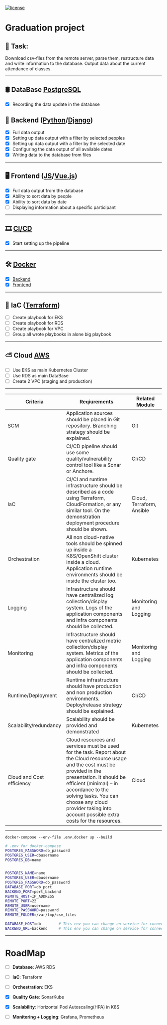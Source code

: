 [![license](https://img.shields.io/github/license/mashape/apistatus.svg)]()

# Graduation project


## 📍 Task:

Download csv-files from the remote server, parse them, restructure data and write information to the database. Output data about the current attendance of classes.

---

## 🛢 DataBase [PostgreSQL](https://www.postgresql.org)
* [x] Recording the data update in the database



## 🔩 Backend ([Python](https://www.python.org)/[Django](https://docs.djangoproject.com/en/4.2/))
* [x] Full data output
* [x] Setting up data output with a filter by selected peoples
* [x] Setting up data output with a filter by the selected date
* [x] Configuring the data output of all available dates
* [x] Writing data to the database from files
---
## 🖥 Frontend ([JS](https://www.javascript.com)/[Vue.js](https://v3.vuejs.org))
* [x] Full data output from the database
* [x] Ability to sort data by people
* [x] Ability to sort data by date
* [ ] Displaying information about a specific participant
---
## 🎞 [CI/CD](https://www.jenkins.io/doc/)
*  [x] Start setting up the pipeline
---
## 🛠 [Docker](https://www.docker.com)
* [x] [Backend](https://hub.docker.com/repository/docker/moonlight234/bynet_attendance_back)
* [x] [Frontend](https://hub.docker.com/repository/docker/moonlight234/bynet_attendance_front)
---

## 🧬 IaC ([Terraform](https://terraform.io/))
* [ ] Create playbook for EKS
* [ ] Create playbook for RDS
* [ ] Create playbook for VPC
* [ ] Group all wrote playbooks in alone big playbook
---

## ⛅️ Cloud [AWS](https://aws.amazon.com/)
* [ ] Use EKS as main Kubernetes Cluster
* [ ] Use RDS as main DataBase
* [ ] Create 2 VPC (staging and production)

---



<!-- --- -->



| Criteria  |  Reqiurements  |  Related Module |
| ------------ | ------------ | ------------ |
| SCM  |  Application sources should be placed in Git repository. Branching strategy should be explained. |  Git |
|  Quality gate |  CI/CD pipeline should use some quality/vulnerability control tool like a Sonar or Anchore. |  CI/CD |
|  IaC |  CI/CI and runtime infrastructure should be described as a code using Terraform, CloudFormation, or any similar tool. On the demonstration deployment procedure should be shown. |  Cloud, Terraform, Ansible |
|  Orchestration |  All non cloud-native tools should be spinned up inside a K8S/OpenShift cluster inside a cloud. Application runtime environments should be inside the cluster too. |  Kubernetes |
|  Logging |  Infrastructure should have centralized log collection/display system. Logs of the application components and infra components should be collected. |  Monitoring and Logging |
|  Monitoring |  Infrastructure should have centralized metric collection/display system. Metrics of the application components and infra components should be collected. |  Monitoring and Logging |
|  Runtime/Deployment |  Runtime infrastructure should have production and non production environments.  Deploy/release strategy should be explained. |  CI/CD |
|  Scalability/redundancy |  Scalability should be provided and demonstrated |  Kubernetes |
|  Cloud and Cost efficiency |  Cloud resources and services must be used for the task. Report about the Cloud resource usage and the cost must be provided in the presentation. It should be efficient (minimal) – in accordance to the solving tasks. You can choose any cloud provider taking into account possible extra costs for the resources.  |  Cloud |

---
``` docker-compose --env-file .env.docker up --build ```
```bash
# .env for docker-compose
POSTGRES_PASSWORD=db_password
POSTGRES_USER=dbusername
POSTGRES_DB=name


POSTGRES_NAME=name
POSTGRES_USER=dbusername
POSTGRES_PASSWORD=db_password
DATABASE_PORT=db_port
BACKEND_PORT=port_backend
REMOTE_HOST=IP_ADDRESS
REMOTE_PORT=22
REMOTE_USER=username
REMOTE_PASSWORD=password
REMOTE_FOLDER=/var/tmp/csv_files

DATABASE_HOST=db        # This env you can change on service for connect into Kubernetes Cluster 
BACKEND_URL=backend     # This env you can change on service for connect into Kubernetes Cluster 
```

---
# RoadMap
* [ ] **Database**: AWS RDS

* [ ] **IaC**: Terraform

* [ ] **Orchestration**: EKS

* [x] **Quality Gate**: SonarKube

* [x] **Scalability**: Horizontal Pod Autoscaling(HPA) in K8S

* [ ] **Monitoring + Logging**: Grafana, Prometheus
